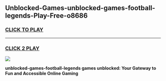 
## Unblocked-Games-unblocked-games-football-legends-Play-Free-o8686
<h3>
<a href="https://premium76.site?title=unblocked-games-football-legends&ref=19M">CLICK TO PLAY</a></h3>
<hr>

<h3>
<a href="https://premium76.site?title=unblocked-games-football-legends&ref=19M">CLICK 2 PLAY</a>
  
</h3>

<a href="https://premium76.site?title=unblocked-games-football-legends&ref=19M"><img src="https://clearcache.store/games.png"></a>


**unblocked-games-football-legends games unblocked: Your Gateway to Fun and Accessible Online Gaming**

